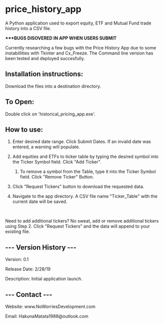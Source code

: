 # price_history_app
<p>A Python application used to export equity, ETF and Mutual Fund trade history into a CSV file.</p>
<p><strong>***BUGS DISOVERED IN APP WHEN USERS SUBMIT</strong></p>
<p>Currently researching a few bugs with the Price History App due to some instabillities with Tkinter and Cx_Freeze. The Command line version has been tested and deployed succesfully.</p>

<h2>Installation instructions:</h2>
<p>Download the files into a destination directory.</p>

<h2>To Open:</h2>
<p>Double click on 'historical_pricing_app.exe'.</p>

<h2>How to use:</h2>
<ol><li><p>Enter desired date range.  Click Submit Dates. If an invalid date was entered, a warning will populate.</p></li>
<li><p>Add equities and ETFs to ticker table by typing the desired symbol into the Ticker Symbol field. Click "Add Ticker".</p></li>
<ol><li><p>To remove a symbol from the  Table, type it into the Ticker Symbol field. Click "Remove Ticker" Button.</p></li></ol>
<li><p>Click "Request Tickers" button to download the requested data.</p></li>
<li><p>Navigate to the app directory. A CSV file name "Ticker_Table" with the current date will be saved.</p></li></ol><br>


<p>Need to add additional tickers? No sweat, add or remove additional tickers using Step 2. Click "Request Tickers" and the data will append to your existing file.</p>

<h2>--- Version History ---</h2>
<p>Version: 0.1</p>
<p>Release Date: 2/28/19</p>
<p>Description: Initial application launch.</p>

<h2>--- Contact ---</h2>
<p>Website: www.NoWorriesDevelopment.com</p>
<p>Email: HakunaMatata1988@outlook.com</p>


